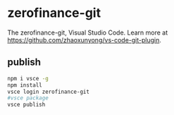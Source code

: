 # zerofinance-git

The zerofinance-git, Visual Studio Code. Learn more at https://github.com/zhaoxunyong/vs-code-git-plugin.

## publish 

```bash
npm i vsce -g
npm install
vsce login zerofinance-git
#vsce package
vsce publish
```